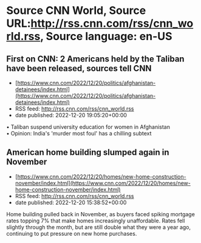 # Source CNN World, Source URL:http://rss.cnn.com/rss/cnn_world.rss, Source language: en-US

## First on CNN: 2 Americans held by the Taliban have been released, sources tell CNN
 - [https://www.cnn.com/2022/12/20/politics/afghanistan-detainees/index.html](https://www.cnn.com/2022/12/20/politics/afghanistan-detainees/index.html)
 - RSS feed: http://rss.cnn.com/rss/cnn_world.rss
 - date published: 2022-12-20 19:05:20+00:00

• Taliban suspend university education for women in Afghanistan  
• Opinion: India's 'murder most foul' has a chilling subtext

## American home building slumped again in November
 - [https://www.cnn.com/2022/12/20/homes/new-home-construction-november/index.html](https://www.cnn.com/2022/12/20/homes/new-home-construction-november/index.html)
 - RSS feed: http://rss.cnn.com/rss/cnn_world.rss
 - date published: 2022-12-20 15:38:52+00:00

Home building pulled back in November, as buyers faced spiking mortgage rates topping 7% that make homes increasingly unaffordable. Rates fell slightly through the month, but are still double what they were a year ago, continuing to put pressure on new home purchases.
